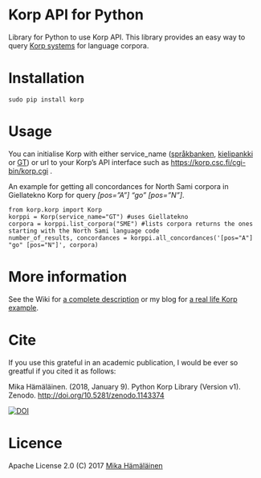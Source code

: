 # Korp API for Python
Library for Python to use Korp API. This library provides an easy way to query [Korp systems](https://spraakbanken.gu.se/swe/forskning/infrastruktur/korp/) for language corpora.

# Installation

    sudo pip install korp

# Usage

You can initialise Korp with either service_name ([språkbanken](https://spraakbanken.gu.se/korp/#?lang=sv), [kielipankki](https://korp.csc.fi) or [GT](http://gtweb.uit.no/korp)) or url to your Korp’s API interface such as https://korp.csc.fi/cgi-bin/korp.cgi .

An example for getting all concordances for North Sami corpora in Giellatekno Korp for query _[pos=”A”] “go” [pos=”N”]_.

    from korp.korp import Korp
    korppi = Korp(service_name="GT") #uses Giellatekno
    corpora = korppi.list_corpora("SME") #lists corpora returns the ones starting with the North Sami language code
    number_of_results, concordances = korppi.all_concordances('[pos="A"] "go" [pos="N"]', corpora)
    
# More information

See the Wiki for [a complete description](https://github.com/mikahama/python-korp/wiki) or my blog for [a real life Korp example](https://mikalikes.men/korp-and-python-access-corpora-from-your-python-code/).

# Cite

If you use this grateful in an academic publication, I would be ever so greatful if you cited it as follows:

Mika Hämäläinen. (2018, January 9). Python Korp Library (Version v1). Zenodo. http://doi.org/10.5281/zenodo.1143374

[![DOI](https://zenodo.org/badge/DOI/10.5281/zenodo.1143374.svg)](https://doi.org/10.5281/zenodo.1143374)

# Licence
Apache License 2.0
(C) 2017 [Mika Hämäläinen](https://mikakalevi.com)

